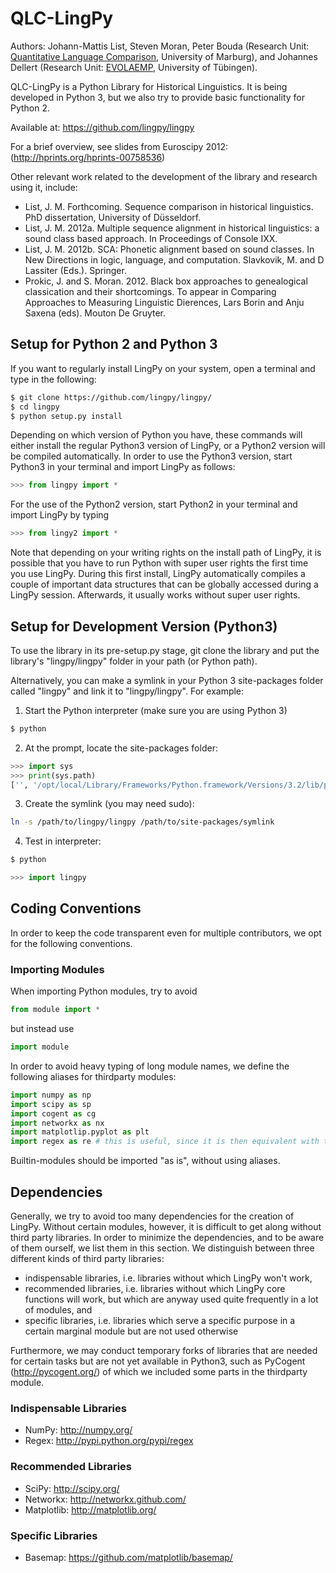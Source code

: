 # QLC-LingPy

Authors: Johann-Mattis List, Steven Moran, Peter Bouda (Research Unit: [Quantitative Language Comparison](http://www.quanthistling.info/), University of Marburg), and Johannes Dellert (Research Unit: [EVOLAEMP](http://www.sfs.uni-tuebingen.de/~gjaeger/evolaemp/index.html), University of Tübingen).

QLC-LingPy is a Python Library for Historical Linguistics. It is being developed in Python 3, but we also try to provide basic functionality for Python 2.

Available at: https://github.com/lingpy/lingpy

For a brief overview, see slides from Euroscipy 2012: (http://hprints.org/hprints-00758536)

Other relevant work related to the development of the library and research using it, include:

* List, J. M. Forthcoming. Sequence comparison in historical linguistics. PhD dissertation, University of Düsseldorf.
* List, J. M. 2012a. Multiple sequence alignment in historical linguistics: a sound class based approach. In Proceedings of Console IXX.
* List, J. M. 2012b. SCA: Phonetic alignment based on sound classes. In New Directions in logic, language, and computation. Slavkovik, M. and D Lassiter (Eds.). Springer.
* Prokic, J. and S. Moran. 2012. Black box approaches to genealogical classication and their shortcomings. To appear in Comparing Approaches to Measuring Linguistic Dierences, Lars Borin and Anju Saxena (eds). Mouton De Gruyter. 

## Setup for Python 2 and Python 3

If you want to regularly install LingPy on your system, open a terminal and type in the following:
```bash
$ git clone https://github.com/lingpy/lingpy/
$ cd lingpy
$ python setup.py install
```

Depending on which version of Python you have, these commands will either install the regular Python3 version of LingPy, or a Python2 version will be compiled automatically. In order to use the Python3 version, start Python3 in your terminal and import LingPy as follows:
```python
>>> from lingpy import *
```
For the use of the Python2 version, start Python2 in your terminal and import LingPy by typing
```python
>>> from lingy2 import *
```
Note that depending on your writing rights on the install path of LingPy, it is possible that you have to run Python with super user rights the first time you use LingPy. During this first install, LingPy automatically compiles a couple of important data structures that can be globally accessed during a LingPy session. Afterwards, it usually works without super user rights.

## Setup for Development Version (Python3)

To use the library in its pre-setup.py stage, git clone the library and put the library's "lingpy/lingpy" folder in your path (or Python path).

Alternatively, you can make a symlink in your Python 3 site-packages folder called "lingpy" and link it to "lingpy/lingpy". For example:

1. Start the Python interpreter (make sure you are using Python 3)

```bash
$ python
```

2. At the prompt, locate the site-packages folder:

```python
>>> import sys
>>> print(sys.path)
['', '/opt/local/Library/Frameworks/Python.framework/Versions/3.2/lib/python3.2', '/opt/local/Library/Frameworks/Python.framework/Versions/3.2/lib/python3.2/site-packages']
```

3. Create the symlink (you may need sudo):

```bash
ln -s /path/to/lingpy/lingpy /path/to/site-packages/symlink
```

4. Test in interpreter:

```bash
$ python
```

```python
>>> import lingpy
```
## Coding Conventions

In order to keep the code transparent even for multiple contributors, we opt for the following conventions.

### Importing Modules

When importing Python modules, try to avoid 

```python
from module import *
```

but instead use

```python
import module
```

In order to avoid heavy typing of long module names, we define the following aliases for thirdparty modules:

```python
import numpy as np
import scipy as sp
import cogent as cg
import networkx as nx
import matplotlip.pyplot as plt
import regex as re # this is useful, since it is then equivalent with the re-module
```

Builtin-modules should be imported "as is", without using aliases.

## Dependencies

Generally, we try to avoid too many dependencies for the creation of LingPy. Without certain modules, however, it 
is difficult to get along without third party libraries. In order to minimize the dependencies,
and to be aware of them ourself, we list them in this section. We distinguish between three different kinds of third
party libraries:

* indispensable libraries, i.e. libraries without which LingPy won't work, 
* recommended libraries, i.e. libraries without which LingPy core functions will work, but which are anyway used quite frequently in a lot of modules, and
* specific libraries, i.e. libraries which serve a specific purpose in a certain marginal module but are not used otherwise

Furthermore, we may conduct temporary forks of libraries that are needed for certain tasks but are not yet available in Python3, 
such as PyCogent (http://pycogent.org/) of which we included some parts in the thirdparty module.

### Indispensable Libraries

* NumPy: http://numpy.org/
* Regex: http://pypi.python.org/pypi/regex

### Recommended Libraries

* SciPy: http://scipy.org/
* Networkx: http://networkx.github.com/
* Matplotlib: http://matplotlib.org/

### Specific Libraries

* Basemap: https://github.com/matplotlib/basemap/






